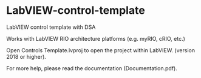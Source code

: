 # LabVIEW-control-template
LabVIEW control template with DSA

Works with LabVIEW RIO architecture platforms (e.g. myRIO, cRIO, etc.)

Open Controls Template.lvproj to open the project within LabVIEW. (version 2018 or higher).

For more help, please read the documentation (Documentation.pdf).
